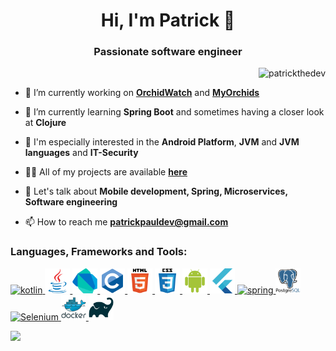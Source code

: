 <h1 align="center">Hi, I'm Patrick 👋</h1>
<h3 align="center">Passionate software engineer</h3>

<p align="right"> 
  <img src="https://komarev.com/ghpvc/?username=patrickthedev&label=Profile%20views&color=165d95&style=plastic" alt="patrickthedev" /> 
</p>

- 🔭 I’m currently working on [**OrchidWatch**](https://github.com/PatrickTheDev/OrchidWatch) and [**MyOrchids**](https://github.com/PatrickTheDev/MyOrchids)

- 🌱 I’m currently learning **Spring Boot** and sometimes having a closer look at **Clojure**

- 👀 I'm especially interested in the **Android Platform**, **JVM** and **JVM languages** and **IT-Security**

- 👨‍💻 All of my projects are available [**here**](https://www.github.com/PatrickTheDev?tab=repositories)

- 💬 Let's talk about **Mobile development, Spring, Microservices, Software engineering**

- 📫 How to reach me [**patrickpauldev@gmail.com**](mailto:patrickpauldev@gmail.com)

<h3 align="left">Languages, Frameworks and Tools:</h3>
<p align="left">
  <a href="https://kotlinlang.org" target="_blank">
    <img src="https://www.vectorlogo.zone/logos/kotlinlang/kotlinlang-icon.svg" alt="kotlin" width="40" height="40"/>
  </a>
    <a href="https://www.java.com" target="_blank">
    <img src="https://raw.githubusercontent.com/devicons/devicon/master/icons/java/java-original.svg" alt="java" width="40" height="40"/>
  </a>
  <a href="https://dart.dev/" target="_blank">
    <img src="https://raw.githubusercontent.com/devicons/devicon/master/icons/dart/dart-original.svg" alt="dart" width="40" height="40"/>
  </a>
  <a href="https://clang.llvm.org/" target="_blank">
    <img src="https://raw.githubusercontent.com/devicons/devicon/master/icons/c/c-original.svg" alt="c" width="40" height="40"/>
  </a>
  <a href="https://www.w3.org/html/" target="_blank">
    <img src="https://raw.githubusercontent.com/devicons/devicon/master/icons/html5/html5-original-wordmark.svg" alt="html5" width="40" height="40"/>
  </a>
  <a href="https://www.w3schools.com/css/" target="_blank">
    <img src="https://raw.githubusercontent.com/devicons/devicon/master/icons/css3/css3-original-wordmark.svg" alt="css3" width="40" height="40"/>
  </a>
  <a href="https://developer.android.com/" target="_blank">
    <img src="https://raw.githubusercontent.com/devicons/devicon/master/icons/android/android-plain.svg" alt="android" width="40" height="40"/>
  </a>
  <a href="https://flutter.dev/" target="_blank">
    <img src="https://raw.githubusercontent.com/devicons/devicon/master/icons/flutter/flutter-original.svg" alt="flutter" width="40" height="40"/>
  </a>
  <a href="https://spring.io/" target="_blank">
    <img src="https://www.vectorlogo.zone/logos/springio/springio-icon.svg" alt="spring" width="40" height="40"/>
  </a> 
   <a href="https://www.postgresql.org" target="_blank">
    <img src="https://raw.githubusercontent.com/devicons/devicon/master/icons/postgresql/postgresql-original-wordmark.svg" alt="postgresql" width="40" height="40"/>
  </a>
  <a href="https://selenium.dev" target="_blank">
    <img src="https://selenium.dev/images/selenium_logo_square_green.png" width="40" alt="Selenium"/>
  </a>
  <a href="https://www.docker.com/" target="_blank">
    <img src="https://raw.githubusercontent.com/devicons/devicon/master/icons/docker/docker-original-wordmark.svg" alt="docker" width="40" height="40"/>
  </a>
  <a href="https://www.gradle.org/" target="_blank">
    <img src="https://raw.githubusercontent.com/devicons/devicon/master/icons/gradle/gradle-plain.svg" alt="gradle" width="40" height="40"/>
  </a>
</p>

![](https://hit.yhype.me/github/profile?user_id=69093169)
